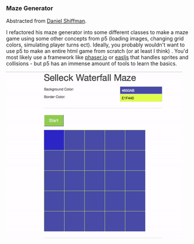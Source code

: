 ### Maze Generator

Abstracted from [Daniel Shiffman](http://codingrainbow.com/ "Daniel Shiffman's Homepage"). 

I refactored his maze generator into some different classes to make a maze game using some other concepts from p5 (loading images, changing grid colors, simulating player turns ect). Ideally, you probably wouldn't want to use p5 to make an entire html game from scratch (or at least I think) . You'd most likely use a  framework like [phaser.io](http://phaser.io/) or [easljs](http://www.createjs.com/easeljs) that handles sprites and collisions - but p5 has an immense amount of tools to learn the basics.

![alt text](https://github.com/mzakany23/p5-maze-generator-coding-for-rainbows/blob/master/maze-gen.gif "Maze Generator Game")

